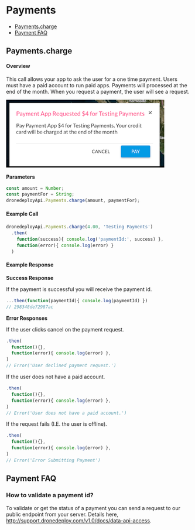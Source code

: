 # Payments

- [Payments.charge](#paymentscharge)
- [Payment FAQ](#payment-faq)

## Payments.charge

#### Overview

This call allows your app to ask the user for a one time payment. Users must have a paid account to run paid apps. Payments will processed at the end of the month. When you request a payment, the user will see a request.

![](payment_request_screenshot.png)

**Parameters**
```javascript
const amount = Number;
const paymentFor = String;
dronedeployApi.Payments.charge(amount, paymentFor);
```

#### Example Call

```javascript
dronedeployApi.Payments.charge(4.00, 'Testing Payments')
  .then(
    function(success){ console.log('paymentId:', success) },
    function(error){ console.log(error) }
  )
```

#### Example Response

**Success Response**

If the payment is successful you will receive the payment id. 
```javascript
...then(function(paymentId){ console.log(paymentId) })
// 298348de72987ac
```

**Error Responses**

If the user clicks cancel on the payment request.
```javascript
.then(
  function(){},
  function(error){ console.log(error) },
)
// Error('User declined payment request.')
```

If the user does not have a paid account.
```javascript
.then(
  function(){},
  function(error){ console.log(error) },
)
// Error('User does not have a paid account.')
```

If the request fails (I.E. the user is offline).
```javascript
.then(
  function(){},
  function(error){ console.log(error) },
)
// Error('Error Submitting Payment')
```

## Payment FAQ
### How to validate a payment id?

To validate or get the status of a payment you can send a request to our public endpoint from your server. Details here, 
http://support.dronedeploy.com/v1.0/docs/data-api-access.
